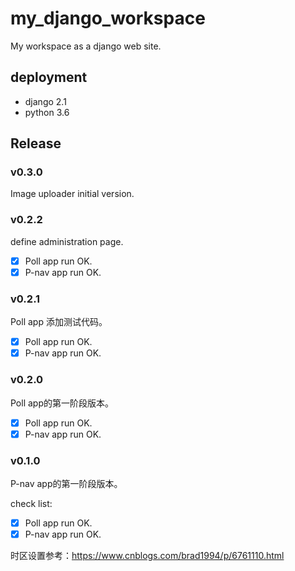 # my_django_workspace
My workspace as a django web site.

## deployment

- django 2.1
- python 3.6

## Release

### v0.3.0

Image uploader initial version.

### v0.2.2

define administration page. 

- [x] Poll app run OK.
- [x] P-nav app run OK.

### v0.2.1

Poll app 添加测试代码。

- [x] Poll app run OK.
- [x] P-nav app run OK.

### v0.2.0

Poll app的第一阶段版本。

- [x] Poll app run OK.
- [x] P-nav app run OK.

### v0.1.0

P-nav app的第一阶段版本。

check list:

- [x] Poll app run OK.
- [x] P-nav app run OK.

时区设置参考：<https://www.cnblogs.com/brad1994/p/6761110.html>
